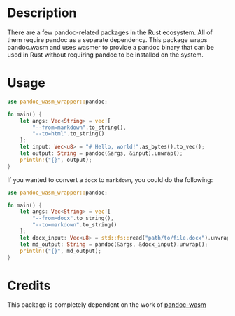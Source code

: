 # Description

There are a few pandoc-related packages in the Rust ecosystem. All of them require pandoc as a separate dependency. This package wraps pandoc.wasm and uses wasmer to provide a pandoc binary that can be used in Rust without requiring pandoc to be installed on the system.

# Usage
    
```rust
use pandoc_wasm_wrapper::pandoc;

fn main() {
    let args: Vec<String> = vec![
        "--from=markdown".to_string(),
        "--to=html".to_string()
    ];
    let input: Vec<u8> = "# Hello, world!".as_bytes().to_vec();
    let output: String = pandoc(&args, &input).unwrap();
    println!("{}", output);
}
```

If you wanted to convert a `docx` to `markdown`, you could do the following:

```rust
use pandoc_wasm_wrapper::pandoc;

fn main() {
    let args: Vec<String> = vec![
        "--from=docx".to_string(),
        "--to=markdown".to_string()
    ];
    let docx_input: Vec<u8> = std::fs::read("path/to/file.docx").unwrap();
    let md_output: String = pandoc(&args, &docx_input).unwrap();
    println!("{}", md_output);
}
```

# Credits

This package is completely dependent on the work of [pandoc-wasm](https://github.com/tweag/pandoc-wasm)